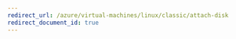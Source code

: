 ```yaml
---
redirect_url: /azure/virtual-machines/linux/classic/attach-disk
redirect_document_id: true
---
```

